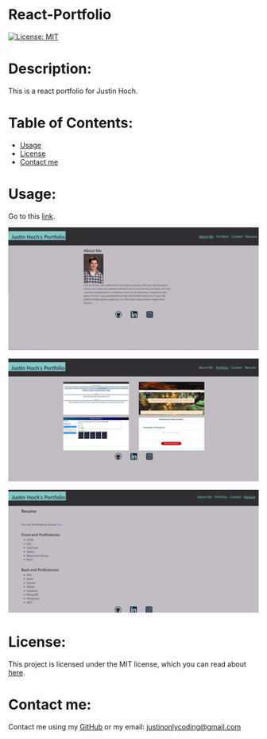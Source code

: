 # React-Portfolio

[![License: MIT](https://img.shields.io/badge/License-MIT-yellow.svg)](https://opensource.org/licenses/MIT)

# Description:

This is a react portfolio for Justin Hoch.

# Table of Contents:

- [Usage](#usage)
- [License](#license)
- [Contact me](#contact-me)

# Usage:

Go to this [link](https://justinean.github.io/react-portfolio/).

![About me](./public/images/ss1.png)

![Portfolio](./public/images/ss2.png)

![Resume](./public/images/ss3.png)

# License:

This project is licensed under the MIT license, which you can read about [here](https://opensource.org/licenses/MIT).

# Contact me:

Contact me using my [GitHub](https://github.com/Justinean) or my email: justinonlycoding@gmail.com
